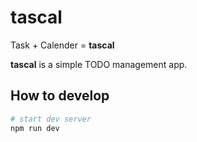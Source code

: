 # tascal

Task + Calender = **tascal**

**tascal** is a simple TODO management app.

## How to develop

```bash
# start dev server
npm run dev
```
